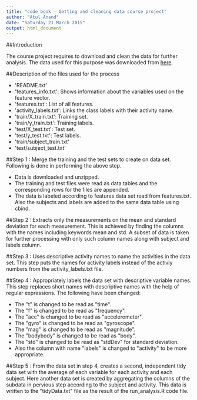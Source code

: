 ```yaml
---
title: "code book - Getting and cleaning data course project"
author: "Atul Anand"
date: "Saturday 21 March 2015"
output: html_document
---
```


##Introduction

The course project requires to download and clean the data for further analysis. The data used for this purpose was downloaded from [here](https://d396qusza40orc.cloudfront.net/getdata%2Fprojectfiles%2FUCI%20HAR%20Dataset.zip).

##Description of the files used for the process
- 'README.txt'
- 'features_info.txt': Shows information about the variables used on the feature vector.
- 'features.txt': List of all features.
- 'activity_labels.txt': Links the class labels with their activity name.
- 'train/X_train.txt': Training set.
- 'train/y_train.txt': Training labels.
- 'test/X_test.txt': Test set.
- 'test/y_test.txt': Test labels.
- 'train/subject_train.txt'
- 'test/subject_test.txt'

##Step 1 : Merge the training and the test sets to create on data set.
Following is done in performing the above step.

- Data is downloaded and unzipped.
- The training and test files were read as data tables and the corresponding rows for the files are appended.
- The data is labeled according to features data set read from features.txt. Also the subjects and labels are added to the same data table using cbind.

##Step 2 : Extracts only the measurements on the mean and standard deviation for each measurement.
This is achieved by finding the columns with the names including keywords mean and std. A subset of data is taken for further processing with only such column names along with subject and labels column.

##Step 3 : Uses descriptive activity names to name the activities in the data set.
This step puts the names for activity labels instead of the activiy numbers from the activity_labels.txt file.

##Step 4 : Appropriately labels the data set with descriptive variable names.
This step replaces short names with descriptive names with the help of regular expressions.
The following have been changed:

- The "t" is changed to be read as "time".
- The "f" is changed to be read as "frequency".
- The "acc" is changed to be read as "accelerometer".
- The "gyro" is changed to be read as "gyroscope".
- The "mag" is changed to be read as "magnitude".
- The "bodybody" is changed to be read as "body".
- The "std" is changed to be read as "stdDev" for standard deviation.
- Also the column with name "labels" is changed to "activity" to be more appropriate.

##Step 5 : From the data set in step 4, creates a second, independent tidy data set with the average of each variable for each activity and each subject.
Here another data set is created by aggregating the columns of the subdata in pervious step according to the subject and activity. This data is written to the "tidyData.txt" file as the result of the run_analysis.R code file.




